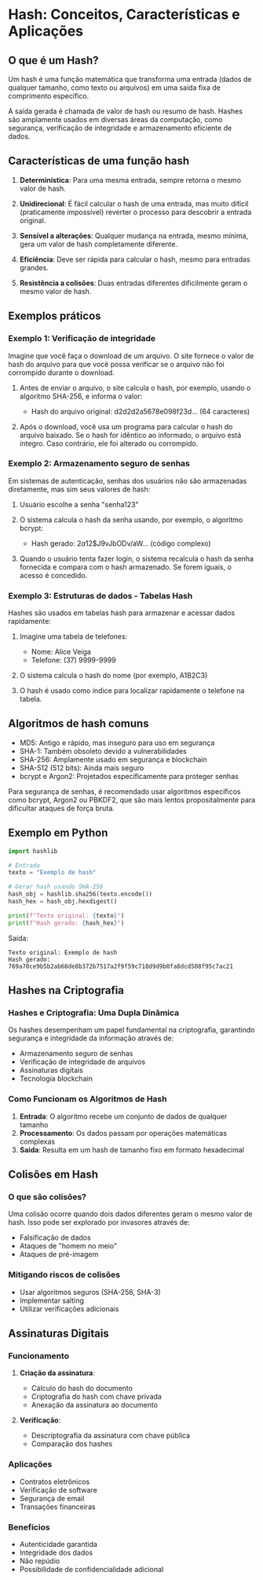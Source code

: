 # Hash: Conceitos, Características e Aplicações

## O que é um Hash?

Um hash é uma função matemática que transforma uma entrada (dados de qualquer tamanho, como texto ou arquivos) em uma saída fixa de comprimento específico.

A saída gerada é chamada de valor de hash ou resumo de hash. Hashes são amplamente usados em diversas áreas da computação, como segurança, verificação de integridade e armazenamento eficiente de dados.

## Características de uma função hash

1. **Determinística**: Para uma mesma entrada, sempre retorna o mesmo valor de hash.

2. **Unidirecional**: É fácil calcular o hash de uma entrada, mas muito difícil (praticamente impossível) reverter o processo para descobrir a entrada original.

3. **Sensível a alterações**: Qualquer mudança na entrada, mesmo mínima, gera um valor de hash completamente diferente.

4. **Eficiência**: Deve ser rápida para calcular o hash, mesmo para entradas grandes.

5. **Resistência a colisões**: Duas entradas diferentes dificilmente geram o mesmo valor de hash.

## Exemplos práticos

### Exemplo 1: Verificação de integridade

Imagine que você faça o download de um arquivo. O site fornece o valor de hash do arquivo para que você possa verificar se o arquivo não foi corrompido durante o download.

1. Antes de enviar o arquivo, o site calcula o hash, por exemplo, usando o algoritmo SHA-256, e informa o valor:
   - Hash do arquivo original: d2d2d2a5678e098f23d... (64 caracteres)

2. Após o download, você usa um programa para calcular o hash do arquivo baixado. Se o hash for idêntico ao informado, o arquivo está íntegro. Caso contrário, ele foi alterado ou corrompido.

### Exemplo 2: Armazenamento seguro de senhas

Em sistemas de autenticação, senhas dos usuários não são armazenadas diretamente, mas sim seus valores de hash:

1. Usuário escolhe a senha "senha123"

2. O sistema calcula o hash da senha usando, por exemplo, o algoritmo bcrypt:
   - Hash gerado: $2a$12$J9vJbODv/aW... (código complexo)

3. Quando o usuário tenta fazer login, o sistema recalcula o hash da senha fornecida e compara com o hash armazenado. Se forem iguais, o acesso é concedido.

### Exemplo 3: Estruturas de dados - Tabelas Hash

Hashes são usados em tabelas hash para armazenar e acessar dados rapidamente:

1. Imagine uma tabela de telefones:
   - Nome: Alice Veiga
   - Telefone: (37) 9999-9999

2. O sistema calcula o hash do nome (por exemplo, A1B2C3)

3. O hash é usado como índice para localizar rapidamente o telefone na tabela.

## Algoritmos de hash comuns

- MD5: Antigo e rápido, mas inseguro para uso em segurança
- SHA-1: Também obsoleto devido a vulnerabilidades
- SHA-256: Amplamente usado em segurança e blockchain
- SHA-512 (512 bits): Ainda mais seguro
- bcrypt e Argon2: Projetados especificamente para proteger senhas

Para segurança de senhas, é recomendado usar algoritmos específicos como bcrypt, Argon2 ou PBKDF2, que são mais lentos propositalmente para dificultar ataques de força bruta.

## Exemplo em Python

```python
import hashlib

# Entrada
texto = "Exemplo de hash"

# Gerar hash usando SHA-256
hash_obj = hashlib.sha256(texto.encode())
hash_hex = hash_obj.hexdigest()

print(f"Texto original: {texto}")
print(f"Hash gerado: {hash_hex}")
```

Saída:
```
Texto original: Exemplo de hash
Hash gerado: 769a70ce9b5b2ab68de8b372b7517a2f9f59c718d9d9b0fa8dcd508f95c7ac21
```

## Hashes na Criptografia

### Hashes e Criptografia: Uma Dupla Dinâmica

Os hashes desempenham um papel fundamental na criptografia, garantindo segurança e integridade da informação através de:

- Armazenamento seguro de senhas
- Verificação de integridade de arquivos
- Assinaturas digitais
- Tecnologia blockchain

### Como Funcionam os Algoritmos de Hash

1. **Entrada**: O algoritmo recebe um conjunto de dados de qualquer tamanho
2. **Processamento**: Os dados passam por operações matemáticas complexas
3. **Saída**: Resulta em um hash de tamanho fixo em formato hexadecimal

## Colisões em Hash

### O que são colisões?

Uma colisão ocorre quando dois dados diferentes geram o mesmo valor de hash. Isso pode ser explorado por invasores através de:

- Falsificação de dados
- Ataques de "homem no meio"
- Ataques de pré-imagem

### Mitigando riscos de colisões

- Usar algoritmos seguros (SHA-256, SHA-3)
- Implementar salting
- Utilizar verificações adicionais

## Assinaturas Digitais

### Funcionamento

1. **Criação da assinatura**:
   - Cálculo do hash do documento
   - Criptografia do hash com chave privada
   - Anexação da assinatura ao documento

2. **Verificação**:
   - Descriptografia da assinatura com chave pública
   - Comparação dos hashes

### Aplicações

- Contratos eletrônicos
- Verificação de software
- Segurança de email
- Transações financeiras

### Benefícios

- Autenticidade garantida
- Integridade dos dados
- Não repúdio
- Possibilidade de confidencialidade adicional 
